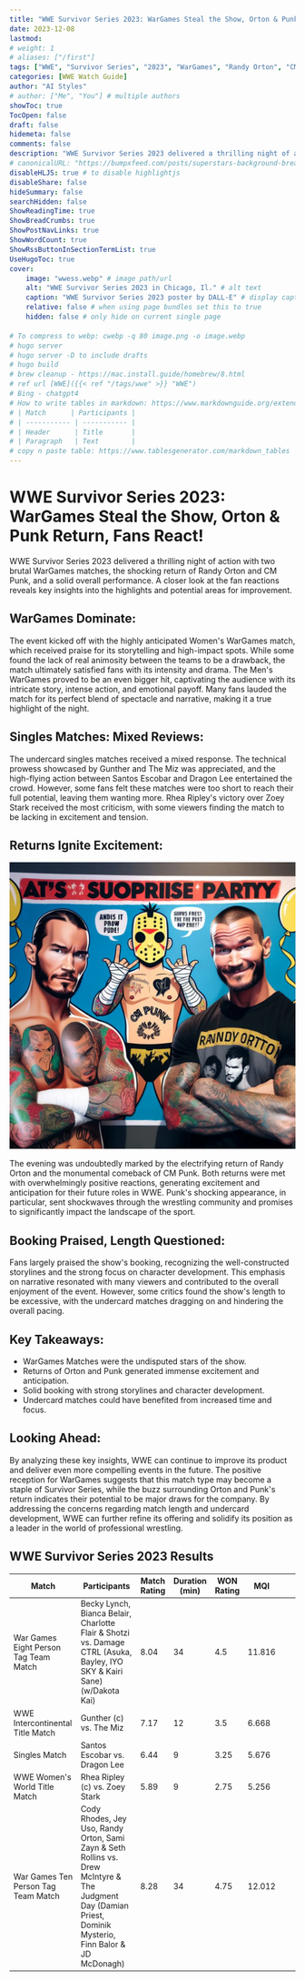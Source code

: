 ```yaml
---
title: "WWE Survivor Series 2023: WarGames Steal the Show, Orton & Punk Return, Fans React!"
date: 2023-12-08
lastmod:
# weight: 1
# aliases: ["/first"]
tags: ["WWE", "Survivor Series", "2023", "WarGames", "Randy Orton", "CM Punk", "fan reactions", "returns", "booking", "length"]
categories: [WWE Watch Guide]
author: "AI Styles"
# author: ["Me", "You"] # multiple authors
showToc: true
TocOpen: false
draft: false
hidemeta: false
comments: false
description: "WWE Survivor Series 2023 delivered a thrilling night of action with two brutal WarGames matches, the shocking return of Randy Orton and CM Punk, and a solid overall performance. A closer look at the fan reactions reveals key insights into the highlights and potential areas for improvement."
# canonicalURL: "https://bumpxfeed.com/posts/superstars-background-breakdown-wwe-superstars-who-competed-at-backlash-2023-part-1/"
disableHLJS: true # to disable highlightjs
disableShare: false
hideSummary: false
searchHidden: false
ShowReadingTime: true
ShowBreadCrumbs: true
ShowPostNavLinks: true
ShowWordCount: true
ShowRssButtonInSectionTermList: true
UseHugoToc: true
cover:
    image: "wwess.webp" # image path/url
    alt: "WWE Survivor Series 2023 in Chicago, Il." # alt text
    caption: "WWE Survivor Series 2023 poster by DALL-E" # display caption under cover
    relative: false # when using page bundles set this to true
    hidden: false # only hide on current single page

# To compress to webp: cwebp -q 80 image.png -o image.webp
# hugo server
# hugo server -D to include drafts
# hugo build
# brew cleanup - https://mac.install.guide/homebrew/8.html
# ref url [WWE]({{< ref "/tags/wwe" >}} "WWE")
# Bing - chatgpt4
# How to write tables in markdown: https://www.markdownguide.org/extended-syntax/#tables
# | Match      | Participants |
# | ----------- | ----------- |
# | Header      | Title       |
# | Paragraph   | Text        |
# copy n paste table: https://www.tablesgenerator.com/markdown_tables
---
```


# WWE Survivor Series 2023: WarGames Steal the Show, Orton & Punk Return, Fans React!
WWE Survivor Series 2023 delivered a thrilling night of action with two brutal WarGames matches, the shocking return of Randy Orton and CM Punk, and a solid overall performance. A closer look at the fan reactions reveals key insights into the highlights and potential areas for improvement.

## WarGames Dominate:

The event kicked off with the highly anticipated Women's WarGames match, which received praise for its storytelling and high-impact spots. While some found the lack of real animosity between the teams to be a drawback, the match ultimately satisfied fans with its intensity and drama. The Men's WarGames proved to be an even bigger hit, captivating the audience with its intricate story, intense action, and emotional payoff. Many fans lauded the match for its perfect blend of spectacle and narrative, making it a true highlight of the night.

## Singles Matches: Mixed Reviews:

The undercard singles matches received a mixed response. The technical prowess showcased by Gunther and The Miz was appreciated, and the high-flying action between Santos Escobar and Dragon Lee entertained the crowd. However, some fans felt these matches were too short to reach their full potential, leaving them wanting more. Rhea Ripley's victory over Zoey Stark received the most criticism, with some viewers finding the match to be lacking in excitement and tension.

## Returns Ignite Excitement:
![Randy Orton and CM Punk crash a surprise party, image by DALL-E](ortoncm.webp)

The evening was undoubtedly marked by the electrifying return of Randy Orton and the monumental comeback of CM Punk. Both returns were met with overwhelmingly positive reactions, generating excitement and anticipation for their future roles in WWE. Punk's shocking appearance, in particular, sent shockwaves through the wrestling community and promises to significantly impact the landscape of the sport.

## Booking Praised, Length Questioned:

Fans largely praised the show's booking, recognizing the well-constructed storylines and the strong focus on character development. This emphasis on narrative resonated with many viewers and contributed to the overall enjoyment of the event. However, some critics found the show's length to be excessive, with the undercard matches dragging on and hindering the overall pacing.

## Key Takeaways:

* WarGames Matches were the undisputed stars of the show.
* Returns of Orton and Punk generated immense excitement and anticipation.
* Solid booking with strong storylines and character development.
* Undercard matches could have benefited from increased time and focus.

## Looking Ahead:

By analyzing these key insights, WWE can continue to improve its product and deliver even more compelling events in the future. The positive reception for WarGames suggests that this match type may become a staple of Survivor Series, while the buzz surrounding Orton and Punk's return indicates their potential to be major draws for the company. By addressing the concerns regarding match length and undercard development, WWE can further refine its offering and solidify its position as a leader in the world of professional wrestling.

## WWE Survivor Series 2023 Results

| Match                              | Participants                                                                                                                                                 | Match Rating | Duration (min) | WON Rating | MQI    |   |   |
|------------------------------------|--------------------------------------------------------------------------------------------------------------------------------------------------------------|--------------|----------------|------------|--------|---|---|
| War Games Eight Person Tag Team Match | Becky Lynch, Bianca Belair, Charlotte Flair & Shotzi vs. Damage CTRL (Asuka, Bayley, IYO SKY & Kairi Sane) (w/Dakota Kai)                                    |         8.04 |             34 |        4.5 | 11.816 |   |   |
| WWE Intercontinental Title Match   | Gunther (c) vs. The Miz                                                                                                                                      |         7.17 |             12 |        3.5 |  6.668 |   |   |
| Singles Match                      | Santos Escobar vs. Dragon Lee                                                                                                                                |         6.44 |              9 |       3.25 |  5.676 |   |   |
| WWE Women's World Title Match      | Rhea Ripley (c) vs. Zoey Stark                                                                                                                               |         5.89 |              9 |       2.75 |  5.256 |   |   |
| War Games Ten Person Tag Team Match   | Cody Rhodes, Jey Uso, Randy Orton, Sami Zayn & Seth Rollins vs. Drew McIntyre & The Judgment Day (Damian Priest, Dominik Mysterio, Finn Balor & JD McDonagh) |         8.28 |             34 |       4.75 | 12.012 |   |   |